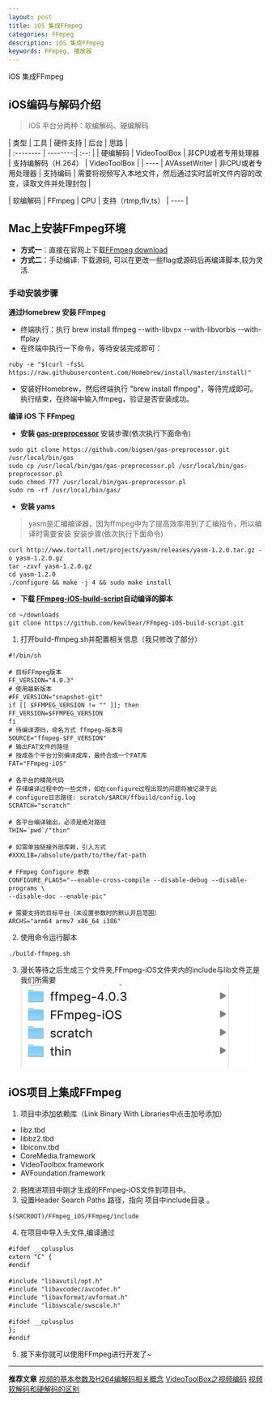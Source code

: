 ```yaml
---
layout: post
title: iOS 集成FFmpeg
categories: FFmpeg
description: iOS 集成FFmpeg
keywords: FFmpeg, 播放器
---
```



iOS 集成FFmpeg

## iOS编码与解码介绍

> iOS 平台分两种：软编解码、硬编解码

| 类型      |    工具 |     硬件支持  |    后台 |    思路  |   
| :-------- | --------:| :--: |
| 硬编解码  | VideoToolBox |  非CPU或者专用处理器   | 支持编解码（H.264）   | VideoToolBox   |
|  ----  | AVAssetWriter |  非CPU或者专用处理器   | 支持编码     | 需要将视频写入本地文件，然后通过实时监听文件内容的改变，读取文件并处理封包       |

| 软编解码  | FFmpeg |  CPU   | 支持（rtmp,flv,ts）   | ----   |

## Mac上安装FFmpeg环境

- **方式一**：直接在官网上下载[FFmpeg download](https://ffmpeg.org/download.html#build-mac)
- **方式二**：手动编译: 下载源码, 可以在更改一些flag或源码后再编译脚本,较为灵活.

### 手动安装步骤
**通过Homebrew 安装 FFmpeg**
- 终端执行：执行 brew install ffmpeg --with-libvpx --with-libvorbis --with-ffplay
- 在终端中执行一下命令，等待安装完成即可：

```
ruby -e "$(curl -fsSL https://raw.githubusercontent.com/Homebrew/install/master/install)"

```

- 安装好Homebrew，然后终端执行 "brew install ffmpeg"，等待完成即可。
执行结束，在终端中输入ffmpeg，验证是否安装成功。

**编译 iOS 下 FFmpeg**
- **安装 [gas-preprocessor](https://github.com/bigsen/gas-preprocessor.git)**
安装步骤(依次执行下面命令)

```
sudo git clone https://github.com/bigsen/gas-preprocessor.git  /usr/local/bin/gas
sudo cp /usr/local/bin/gas/gas-preprocessor.pl /usr/local/bin/gas-preprocessor.pl
sudo chmod 777 /usr/local/bin/gas-preprocessor.pl
sudo rm -rf /usr/local/bin/gas/

```

- **安装 yams**
> yasm是汇编编译器，因为ffmpeg中为了提高效率用到了汇编指令，所以编译时需要安装
安装步骤(依次执行下面命令)

```
curl http://www.tortall.net/projects/yasm/releases/yasm-1.2.0.tar.gz -o yasm-1.2.0.gz
tar -zxvf yasm-1.2.0.gz
cd yasm-1.2.0
./configure && make -j 4 && sudo make install

```

- **下载 [FFmpeg-iOS-build-script](https://github.com/kewlbear/FFmpeg-iOS-build-script.git)自动编译的脚本**

```
cd ~/downloads
git clone https://github.com/kewlbear/FFmpeg-iOS-build-script.git

```

1. 打开build-ffmpeg.sh并配置相关信息（我只修改了部分）

```
#!/bin/sh

# 目标FFmpeg版本
FF_VERSION="4.0.3"
# 使用最新版本
#FF_VERSION="snapshot-git"
if [[ $FFMPEG_VERSION != "" ]]; then
FF_VERSION=$FFMPEG_VERSION
fi
# 待编译源码，命名方式 ffmpeg-版本号
SOURCE="ffmpeg-$FF_VERSION"
# 输出FAT文件的路径
# 按成各个平台分别编译成库，最终合成一个FAT库
FAT="FFmpeg-iOS"

# 各平台的精简代码
# 存储编译过程中的一些文件，如在configure过程出现的问题将被记录于此
# configure日志路径: scratch/$ARCH/ffbuild/config.log
SCRATCH="scratch"

# 各平台编译输出，必须是绝对路径
THIN=`pwd`/"thin"

# 如需单独链接外部库赖，引入方式
#XXXLIB=/absolute/path/to/the/fat-path

# FFmpeg Configure 参数
CONFIGURE_FLAGS="--enable-cross-compile --disable-debug --disable-programs \
--disable-doc --enable-pic"

# 需要支持的目标平台（未设置参数时的默认开启范围）
ARCHS="arm64 armv7 x86_64 i386"

```

2. 使用命令运行脚本

```
./build-ffmpeg.sh

```

3. 漫长等待之后生成三个文件夹,FFmpeg-iOS文件夹内的include与lib文件正是我们所需要
![](/images/posts/ffmpeg/ffmpegbuildscript_output.png) 


## iOS项目上集成FFmpeg

1. 项目中添加依赖库（Link Binary With Libraries中点击加号添加）
- libz.tbd
- libbz2.tbd
- libiconv.tbd
- CoreMedia.framework
- VideoToolbox.framework
- AVFoundation.framework

2. 拖拽进项目中刚才生成的FFmpeg-iOS文件到项目中。
3. 设置Header Search Paths 路径，指向 项目中include目录 。

```
$(SRCROOT)/FFmpeg_iOS/FFmpeg/include

```
4. 在项目中导入头文件,编译通过

```
#ifdef __cplusplus
extern "C" {
#endif

#include "libavutil/opt.h"
#include "libavcodec/avcodec.h"
#include "libavformat/avformat.h"
#include "libswscale/swscale.h"

#ifdef __cplusplus
};
#endif

```

5. 接下来你就可以使用FFmpeg进行开发了~


----

**推荐文章**
[视频的基本参数及H264编解码相关概念](https://maxwellqi.github.io/ios-h264-summ/)
[VideoToolBox之视频编码](https://www.jianshu.com/p/06162a4731fb)
[视频软解码和硬解码的区别](https://blog.csdn.net/qq_15807167/article/details/52262559)
